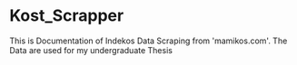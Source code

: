 # Kost_Scrapper
This is Documentation of Indekos Data Scraping from 'mamikos.com'. The Data are used for my undergraduate Thesis
